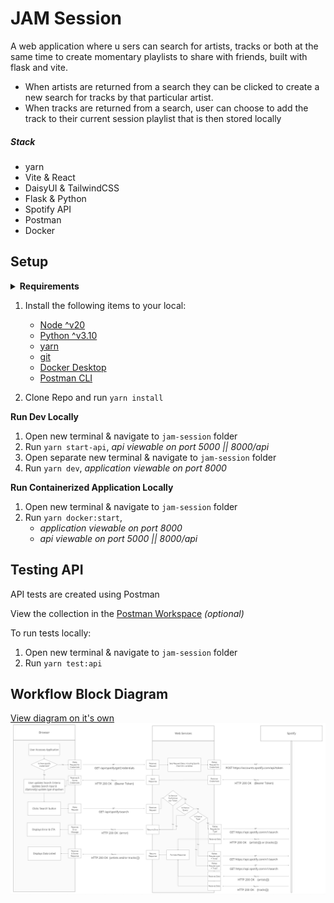 # JAM Session

A web application where u sers can search for artists, tracks or both at the same time to create momentary playlists to share with friends, built with flask and vite.

- When artists are returned from a search they can be clicked to create a new search for tracks by that particular artist.
- When tracks are returned from a search, user can choose to add the track to their current session playlist that is then stored locally

##### Stack

- yarn
- Vite & React
- DaisyUI & TailwindCSS
- Flask & Python
- Spotify API
- Postman
- Docker

## Setup

<details>
  <summary><b>Requirements</b></summary>

- [Node ^v20](https://nodejs.org/en/download)
- [Python ^v3.10](https://www.python.org/downloads/)
- [yarn](https://classic.yarnpkg.com/lang/en/docs/install/#windows-stable)
- [git](https://git-scm.com/book/en/v2/Getting-Started-Installing-Git)
- [Docker Desktop](https://www.docker.com/products/docker-desktop/)
- [Postman CLI](https://learning.postman.com/docs/postman-cli/postman-cli-installation/)
</details>

1. Install the following items to your local:

   - [Node ^v20](https://nodejs.org/en/download)
   - [Python ^v3.10](https://www.python.org/downloads/)
   - [yarn](https://classic.yarnpkg.com/lang/en/docs/install/#windows-stable)
   - [git](https://git-scm.com/book/en/v2/Getting-Started-Installing-Git)
   - [Docker Desktop](https://www.docker.com/products/docker-desktop/)
   - [Postman CLI](https://learning.postman.com/docs/postman-cli/postman-cli-installation/)

2. Clone Repo and run `yarn install`

**Run Dev Locally**

1. Open new terminal & navigate to `jam-session` folder
2. Run `yarn start-api`, _api viewable on port 5000 || 8000/api_
3. Open separate new terminal & navigate to `jam-session` folder
4. Run `yarn dev`, _application viewable on port 8000_

**Run Containerized Application Locally**

1. Open new terminal & navigate to `jam-session` folder
2. Run `yarn docker:start`,
   - _application viewable on port 8000_
   - _api viewable on port 5000 || 8000/api_

## Testing API

API tests are created using Postman

View the collection in the [Postman Workspace](https://red-crater-415714.postman.co/workspace/red-crater-415714-Workspace~afb4e357-8441-4776-8fd5-a64624e84cf7/api/6ad7dda1-8c59-4665-96e3-bc70821e1545/integrations/ci/configure-postman-cli?rule=local) _(optional)_

To run tests locally:

1. Open new terminal & navigate to `jam-session` folder
2. Run `yarn test:api`

## Workflow Block Diagram

[View diagram on it's own](./docs/JamSession-blockDiagram.PNG)
![](./docs/JamSession-blockDiagram.PNG)
